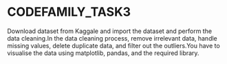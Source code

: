 # CODEFAMILY_TASK3
Download dataset from Kaggale and import the dataset and perform the data cleaning.In the data cleaning process, remove irrelevant data, handle missing values, delete duplicate data, and filter out the outliers.You have to visualise the data using matplotlib, pandas, and the required library.
